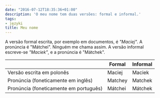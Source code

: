 ```yaml
---
date: "2016-07-12T18:35:36+01:00"
description: 'O meu nome tem duas versões: formal e informal.'
tags:
- języki
title: Meu nome
---
```


A versão formal escrita, por exemplo em documentos, é _"Maciej"_. A pronúncia
é "Mátchei". Ninguém me chama assim. A versão informal escreve-se _"Maciek"_,
e a pronúncia é "Mátchek".

<!--more-->

<table class="u-full-width">
<thead>
 <tr>
 <th></th>
 <th>Formal</th>
 <th>Informal</th>
 </tr>
</thead>
<tbody>
 <tr>
 <td>Versão escrita em polonês</td>
 <td>Maciej</td>
 <td>Maciek</td>
 </tr>
 <tr>
 <td>Pronúncia (foneticamente em inglês)</td>
 <td>Matchey</td>
 <td>Matchek</td>
 </tr>
 <tr>
 <td>Pronúncia (foneticamente em português)</td>
 <td>Mátchei</td>
 <td class="highlighted">Mátchek</td>
 </tr>
</tbody>
</table>
